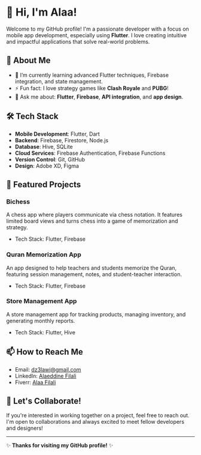 # 👋 Hi, I'm Alaa!

Welcome to my GitHub profile! I'm a passionate developer with a focus on mobile app development, especially using **Flutter**. I love creating intuitive and impactful applications that solve real-world problems. 

## 🚀 About Me
- 🌱 I’m currently learning advanced Flutter techniques, Firebase integration, and state management.
- ⚡ Fun fact: I love strategy games like **Clash Royale** and **PUBG**! 
- 💬 Ask me about: **Flutter**, **Firebase**, **API integration**, and **app design**.

## 🛠 Tech Stack
- **Mobile Development**: Flutter, Dart
- **Backend**: Firebase, Firestore, Node.js
- **Database**: Hive, SQLite
- **Cloud Services**: Firebase Authentication, Firebase Functions
- **Version Control**: Git, GitHub
- **Design**: Adobe XD, Figma

## 🌟 Featured Projects
### Bichess
A chess app where players communicate via chess notation. It features limited board views and turns chess into a game of memorization and strategy.
- Tech Stack: Flutter, Firebase

### Quran Memorization App
An app designed to help teachers and students memorize the Quran, featuring session management, notes, and student-teacher interaction.
- Tech Stack: Flutter, Firebase

### Store Management App
A store management app for tracking products, managing inventory, and generating monthly reports.
- Tech Stack: Flutter, Hive

## 📫 How to Reach Me
- Email: [dz3lawi@gmail.com](mailto:dz3lawi@gmail.com)
- LinkedIn: [Alaeddine Filali](https://www.linkedin.com/in/alaeddine-filali-86283327b/)
- Fiverr: [Alaa Filali](https://www.fiverr.com/alaa_filali)

## 🌱 Let's Collaborate!
If you're interested in working together on a project, feel free to reach out. I'm open to collaborations and always excited to meet fellow developers and designers!

---

✨ **Thanks for visiting my GitHub profile!** ✨


